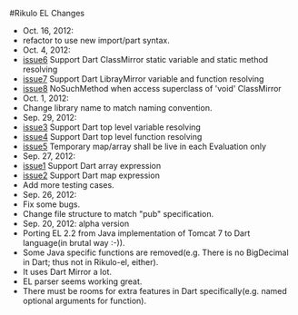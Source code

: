 #Rikulo EL Changes

* Oct. 16, 2012:
 * refactor to use new import/part syntax.
* Oct. 4, 2012:
 * [issue6](https://github.com/rikulo/rikulo-el/issues/6) Support Dart ClassMirror static variable and static method resolving
 * [issue7](https://github.com/rikulo/rikulo-el/issues/7) Support Dart LibrayMirror variable and function resolving
 * [issue8](https://github.com/rikulo/rikulo-el/issues/8) NoSuchMethod when access superclass of 'void' ClassMirror
* Oct. 1, 2012:
 * Change library name to match naming convention. 
* Sep. 29, 2012:
 * [issue3](https://github.com/rikulo/rikulo-el/issues/3) Support Dart top level variable resolving
 * [issue4](https://github.com/rikulo/rikulo-el/issues/4) Support Dart top level function resolving
 * [issue5](https://github.com/rikulo/rikulo-el/issues/5) Temporary map/array shall be live in each Evaluation only
* Sep. 27, 2012:
 * [issue1](https://github.com/rikulo/rikulo-el/issues/1) Support Dart array expression
 * [issue2](https://github.com/rikulo/rikulo-el/issues/2) Support Dart map expression
 * Add more testing cases.
* Sep. 26, 2012: 
 * Fix some bugs.
 * Change file structure to match "pub" specification.
* Sep. 20, 2012: alpha version
 * Porting EL 2.2 from Java implementation of Tomcat 7 to Dart language(in brutal way :-)).
 * Some Java specific functions are removed(e.g. There is no BigDecimal in Dart; thus not in Rikulo-el, either).
 * It uses Dart Mirror a lot.
 * EL parser seems working great.
 * There must be rooms for extra features in Dart specifically(e.g. named optional arguments for function).

